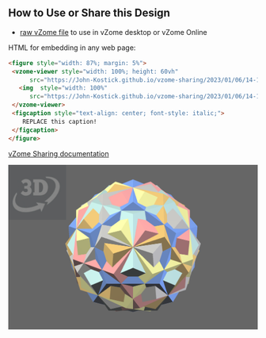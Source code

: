 
## How to Use or Share this Design

 - [raw vZome file](<https://raw.githubusercontent.com/John-Kostick/vzome-sharing/main/2023/01/06/14-16-19-6-Dodecas/6-Dodecas.vZome>) to use in vZome desktop or vZome Online
 
 HTML for embedding in any web page:
 ```html
<figure style="width: 87%; margin: 5%">
  <vzome-viewer style="width: 100%; height: 60vh"
       src="https://John-Kostick.github.io/vzome-sharing/2023/01/06/14-16-19-6-Dodecas/6-Dodecas.vZome" >
    <img  style="width: 100%"
       src="https://John-Kostick.github.io/vzome-sharing/2023/01/06/14-16-19-6-Dodecas/6-Dodecas.png" >
  </vzome-viewer>
  <figcaption style="text-align: center; font-style: italic;">
     REPLACE this caption!
  </figcaption>
</figure>
 ```

[vZome Sharing documentation](https://vzome.github.io/vzome/sharing.html#how-it-works)

![Image](<6-Dodecas.png>)

